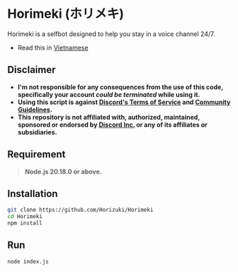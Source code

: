 # Horimeki (ホリメキ)
Horimeki is a selfbot designed to help you stay in a voice channel 24/7.
- Read this in [Vietnamese](/README-vi.md)

## Disclaimer
- **I'm not responsible for any consequences from the use of this code, specifically your account *could be terminated* while using it.**
- **Using this script is against [Discord's Terms of Service](https://discord.com/terms) and [Community Guidelines](https://discord.com/terms).**
- **This repository is not affiliated with, authorized, maintained, sponsored or endorsed by [Discord Inc.](https://discord.com/) or any of its affiliates or subsidiaries.**

## Requirement
> **Node.js 20.18.0 or above.**

## Installation

```bash
git clone https://github.com/Horizuki/Horimeki
cd Horimeki
npm install
```

## Run

```bash
node index.js
```
